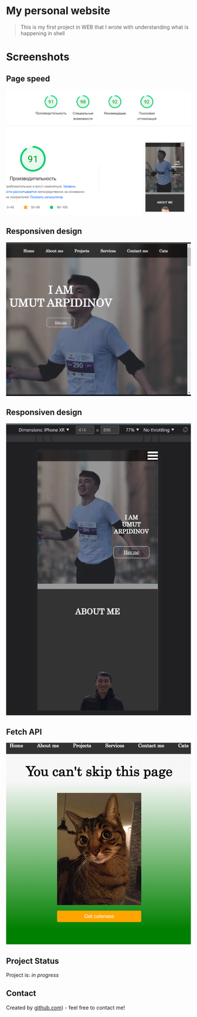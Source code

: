 # My personal website
> This is my first project in WEB  that I wrote with understanding what is happening in shell

# Screenshots

## Page speed
![Apply](screens/capacity.png)

## Responsiven design
![Apply](screens/responsive.png)
## Responsiven design
![Apply](screens/responsive.prove.png)

## Fetch API
![Apply](screens/fetchapi.png)

## Project Status
Project is: _in progress_ 




## Contact
Created by [github.com](https://github.com/Umut-Arpidinov)) - feel free to contact me!

